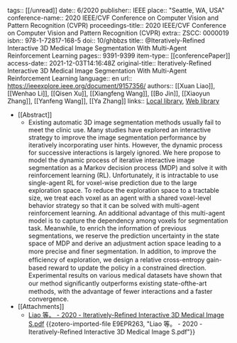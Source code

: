 tags:: [[/unread]]
date:: 6/2020
publisher:: IEEE
place:: "Seattle, WA, USA"
conference-name:: 2020 IEEE/CVF Conference on Computer Vision and Pattern Recognition (CVPR)
proceedings-title:: 2020 IEEE/CVF Conference on Computer Vision and Pattern Recognition (CVPR)
extra:: ZSCC: 0000019
isbn:: 978-1-72817-168-5
doi:: 10/ghbbzs
title:: @Iteratively-Refined Interactive 3D Medical Image Segmentation With Multi-Agent Reinforcement Learning
pages:: 9391-9399
item-type:: [[conferencePaper]]
access-date:: 2021-12-03T14:16:48Z
original-title:: Iteratively-Refined Interactive 3D Medical Image Segmentation With Multi-Agent Reinforcement Learning
language:: en
url:: https://ieeexplore.ieee.org/document/9157356/
authors:: [[Xuan Liao]], [[Wenhao Li]], [[Qisen Xu]], [[Xiangfeng Wang]], [[Bo Jin]], [[Xiaoyun Zhang]], [[Yanfeng Wang]], [[Ya Zhang]]
links:: [Local library](zotero://select/library/items/FY4GP6ZP), [Web library](https://www.zotero.org/users/8746250/items/FY4GP6ZP)

- [[Abstract]]
	- Existing automatic 3D image segmentation methods usually fail to meet the clinic use. Many studies have explored an interactive strategy to improve the image segmentation performance by iteratively incorporating user hints. However, the dynamic process for successive interactions is largely ignored. We here propose to model the dynamic process of iterative interactive image segmentation as a Markov decision process (MDP) and solve it with reinforcement learning (RL). Unfortunately, it is intractable to use single-agent RL for voxel-wise prediction due to the large exploration space. To reduce the exploration space to a tractable size, we treat each voxel as an agent with a shared voxel-level behavior strategy so that it can be solved with multi-agent reinforcement learning. An additional advantage of this multi-agent model is to capture the dependency among voxels for segmentation task. Meanwhile, to enrich the information of previous segmentations, we reserve the prediction uncertainty in the state space of MDP and derive an adjustment action space leading to a more precise and ﬁner segmentation. In addition, to improve the efﬁciency of exploration, we design a relative cross-entropy gain-based reward to update the policy in a constrained direction. Experimental results on various medical datasets have shown that our method signiﬁcantly outperforms existing state-ofthe-art methods, with the advantage of fewer interactions and a faster convergence.
- [[Attachments]]
	- [Liao 等。 - 2020 - Iteratively-Refined Interactive 3D Medical Image S.pdf](zotero://select/library/items/E9EPR263) {{zotero-imported-file E9EPR263, "Liao 等。 - 2020 - Iteratively-Refined Interactive 3D Medical Image S.pdf"}}